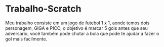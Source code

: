 # Trabalho-Scratch

Meu trabalho consiste em um jogo de futebol 1 x 1, aonde temos dois personagem, GIGA e PICO, o objetivo é marcar 5 gols antes que seu adversario, você também pode chutar a bola que pode te ajudar a fazer o gol mais facilmente. 
